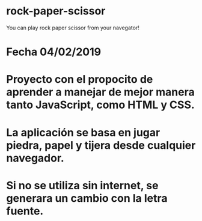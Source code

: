 # rock-paper-scissor
You can play rock paper scissor from your navegator!

# Fecha 04/02/2019
# Proyecto con el propocito de aprender a manejar de mejor manera tanto JavaScript, como HTML y CSS.
# La aplicación se basa en jugar piedra, papel y tijera desde cualquier navegador.
# Si no se utiliza sin internet, se generara un cambio con la letra fuente.
